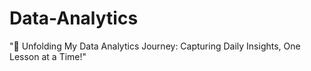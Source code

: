 # Data-Analytics
"🚀 Unfolding My Data Analytics Journey: Capturing Daily Insights, One Lesson at a Time!"
